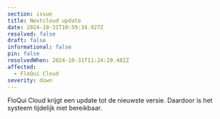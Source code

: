 ```yaml
---
section: issue
title: Nextcloud update
date: 2024-10-31T10:59:34.927Z
resolved: false
draft: false
informational: false
pin: false
resolvedWhen: 2024-10-31T11:24:29.482Z
affected:
  - FloQui Cloud
severity: down
---
```

FloQui Cloud krijgt een update tot de nieuwste versie. Daardoor is het systeem tijdelijk niet bereikbaar.